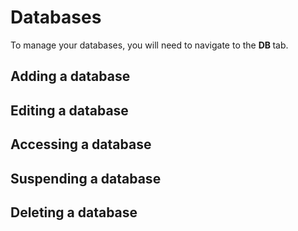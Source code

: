 # Databases

To manage your databases, you will need to navigate to the **DB <i class="fas fa-fw fa-database"></i>** tab.

## Adding a database

## Editing a database

## Accessing a database

## Suspending a database

## Deleting a database
